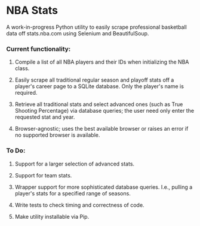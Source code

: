 # NBA Stats

A work-in-progress Python utility to easily scrape professional basketball data off stats.nba.com using Selenium and BeautifulSoup.

### Current functionality:

1) Compile a list of all NBA players and their IDs when initializing the NBA class.

2) Easily scrape all traditional regular season and playoff stats off a player's career page to a SQLite database. Only the player's name is required.

3) Retrieve all traditional stats and select advanced ones (such as True Shooting Percentage) via database queries; the user need only enter the requested stat and year.

4) Browser-agnostic; uses the best available browser or raises an error if no supported browser is available.

### To Do:

1) Support for a larger selection of advanced stats.

2) Support for team stats.

3) Wrapper support for more sophisticated database queries. I.e., pulling a player's stats for a specified range of seasons.

4) Write tests to check timing and correctness of code.

5) Make utility installable via Pip.
